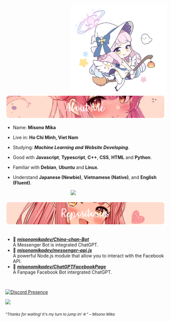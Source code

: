 #
<div>
<img src="./assets/HeadIcon.png" width="300" align="right" />
<br/>
<br/>
<img src="./assets/AboutMe-Mika.png" width="500" />
<br/>
  
- Name: **Misono Mika**

- Live in: **Ho Chi Minh, Viet Nam**

- Studying: ***Machine Learning and Website Developing***.

- Good with **Javascript**, **Typescript**, **C++**, **CSS**, **HTML** and **Python**.

- Familiar with **Debian**, **Ubuntu** and **Linux**.

- Understand **Japanese (Newbie)**, **Vietnamese (Native)**, and **English (Fluent)**.
<img src="./assets/MisonoMika.png" width="300" align="right" />
<br/>
<br/>
<img src="./assets/Repositories-Mika.png" width="500" />
<br/>
<br/>
  
- 📗 [***misonomikadev/Chino-chan-Bot***](https://github.com/misonomikadev/Chino-chan-Bot) <br/>
  A Messenger Bot is integrated ChatGPT.
- 📘 [***misonomikadev/messenger-api.js***](https://github.com/misonomikadev/messenger-api.js) <br/>
  A powerful Node.js module that allow you to interact with the Facebook API.
- 📙 [***misonomikadev/ChatGPTFacebookPage***](https://github.com/misonomikadev/ChatGPTFacebookPage) <br/>
  A Fanpage Facebook Bot intergrated ChatGPT.
<br/>

[![Discord Presence](https://lanyard.cnrad.dev/api/898521048545374248)](https://discord.com/users/898521048545374248)

![](https://github-readme-stats.vercel.app/api/top-langs/?username=misonomikadev&theme=omni&hide_border=false&include_all_commits=true&count_private=true&layout=compact)
  
<sub> *“Thanks for waiting! It's my turn to jump in! ☆” – Misono Mika* </sub>

</div>
